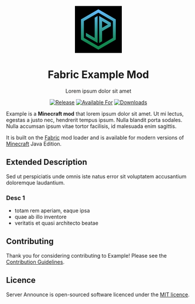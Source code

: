 <div align="center">

<img alt="Example Icon" src="src/main/resources/assets/serverannounce/icon.jpg" width="128">

# Fabric Example Mod

Lorem ipsum dolor sit amet

<!-- todo: replace 494721 with your CurseForge project id -->
[![Release](https://img.shields.io/github/v/release/John-Paul-R/server-announce?style=for-the-badge&include_prereleases&sort=semver)][releases]
[![Available For](https://img.shields.io/badge/dynamic/json?label=Available%20For&style=for-the-badge&color=34aa2f&query=gameVersionLatestFiles%5B0%5D.gameVersion&url=https%3A%2F%2Faddons-ecs.forgesvc.net%2Fapi%2Fv2%2Faddon%2F494721)][curseforge]
[![Downloads](https://img.shields.io/badge/dynamic/json?label=Downloads&style=for-the-badge&color=f16436&query=downloadCount&url=https%3A%2F%2Faddons-ecs.forgesvc.net%2Fapi%2Fv2%2Faddon%2F494721)][curseforge:files]

</div>

Example is a **Minecraft mod** that lorem ipsum dolor sit amet. Ut mi lectus,
egestas a justo nec, hendrerit tempus ipsum. Nulla blandit porta sodales. Nulla
accumsan ipsum vitae tortor facilisis, id malesuada enim sagittis.

It is built on the [Fabric][fabric] mod loader and is available for modern
versions of [Minecraft][minecraft] Java Edition.

## Extended Description

Sed ut perspiciatis unde omnis iste natus error sit voluptatem accusantium
doloremque laudantium.

### Desc 1
  - totam rem aperiam, eaque ipsa
  - quae ab illo inventore 
  - veritatis et quasi architecto beatae 

## Contributing

Thank you for considering contributing to Example! Please see the
[Contribution Guidelines][contributing].

## Licence

Server Announce is open-sourced software licenced under the [MIT licence][licence].

[contributing]: .github/CONTRIBUTING.md
[curseforge]: https://curseforge.com/minecraft/mc-mods/serverannounce
[curseforge:files]: https://curseforge.com/minecraft/mc-mods/serverannounce/files
[fabric]: https://fabricmc.net/
[licence]: LICENCE
[minecraft]: https://minecraft.net/
[releases]: https://github.com/John-Paul-R/server-announce/releases
[security]: .github/SECURITY.md
